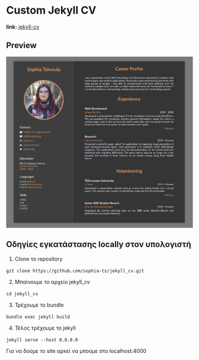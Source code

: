 # Custom Jekyll CV

**link:** [jekyll-cv](https://brave-swanson-35c9b6.netlify.app/)

## Preview

![](./cv.png) 

## Οδηγίες εγκατάστασης locally στον υπολογιστή

1. Clone το repository

`git clone https://github.com/sophia-ts/jekyll_cv.git`

2. Μπαίνουμε το αρχείο jekyll_cv

`cd jekyll_cv`

3. Τρέχουμε το bundle 

`bundle exec jekyll build`

4. Τέλος τρέχουμε το jekyll

`jekyll serve --host 0.0.0.0`

Για να δούμε το site αρκεί να μπούμε στο localhost:4000

